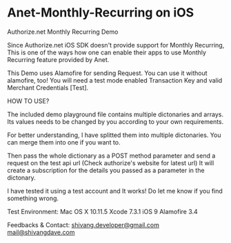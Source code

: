# Anet-Monthly-Recurring on iOS
Authorize.net Monthly Recurring Demo

Since Authorize.net iOS SDK doesn't provide support for Monthly Recurring, 
This is one of the ways how one can enable their apps to use Monthly Recurring feature provided by Anet.

This Demo uses Alamofire for sending Request.
You can use it without alamofire, too!
You will need a test mode enabled Transaction Key and valid Merchant Credentials [Test].

HOW TO USE?

The included demo playground file contains multiple dictonaries and arrays.
Its values needs to be changed by you according to your own requirements.

For better understanding, I have splitted them into multiple dictonaries.
You can merge them into one if you want to.

Then pass the whole dictionary as a POST method parameter 
and send a request on the test api url (Check authorize's website for latest url)
It will create a subscription for the details you passed as a parameter in the dictonary.

I have tested it using a test account and It works!
Do let me know if you find something wrong.

Test Environment:
Mac OS X 10.11.5
Xcode 7.3.1
iOS 9
Alamofire 3.4

Feedbacks & Contact:
shivang.developer@gmail.com
mail@shivangdave.com
